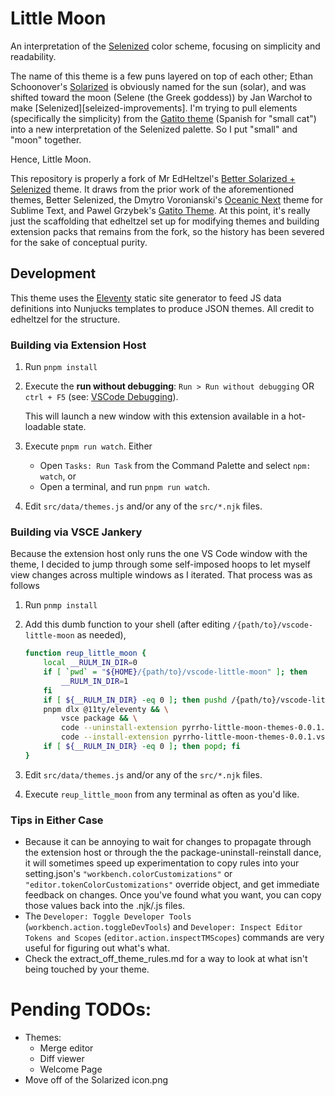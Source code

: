Little Moon
===========

An interpretation of the [Selenized][selenized] color scheme, focusing on simplicity and readability.

The name of this theme is a few puns layered on top of each other; Ethan Schoonover's [Solarized][solarized] is obviously named for the sun (solar), and was shifted toward the moon (Selene (the Greek goddess)) by Jan Warchoł to make [Selenized][seleized-improvements]. I'm trying to pull elements (specifically the simplicity) from the [Gatito theme][gatito-theme] (Spanish for "small cat") into a new interpretation of the Selenized palette. So I put "small" and "moon" together.

Hence, Little Moon.

This repository is properly a fork of Mr EdHeltzel's [Better Solarized + Selenized][vscode-better-solarized] theme. It draws from the prior work of the aforementioned themes, Better Selenized, the Dmytro Voronianski's [Oceanic Next][oceanic-next] theme for Sublime Text, and Pawel Grzybek's [Gatito Theme][gatito-theme]. At this point, it's really just the scaffolding that edheltzel set up for modifying themes and building extension packs that remains from the fork, so the history has been severed for the sake of conceptual purity.

[selenized]: https://github.com/jan-warchol/selenized
[vscode-better-solarized]: https://github.com/edheltzel/vscode-better-solarized
[oceanic-next]: https://github.com/voronianski/oceanic-next-color-scheme
[gatito-theme]: https://github.com/pawelgrzybek/gatito-theme
[solarized]: https://ethanschoonover.com/solarized/
[selenized-improvements]: https://github.com/jan-warchol/selenized/blob/master/whats-wrong-with-solarized.md


Development
-----------

This theme uses the [Eleventy](https://11ty.dev) static site generator to feed JS data definitions into Nunjucks templates to produce JSON themes. All credit to edheltzel for the structure.

### Building via Extension Host

1. Run `pnpm install`
2. Execute the **run without debugging**: `Run > Run without debugging` OR `ctrl + F5` (see: [VSCode Debugging](https://code.visualstudio.com/Docs/editor/debugging#_run-mode)).

   This will launch a new window with this extension available in a hot-loadable state.
3. Execute `pnpm run watch`. Either

   - Open `Tasks: Run Task` from the Command Palette and select `npm: watch`, or
   - Open a terminal, and run `pnpm run watch`.
4. Edit `src/data/themes.js` and/or any of the `src/*.njk` files.

### Building via VSCE Jankery

Because the extension host only runs the one VS Code window with the theme, I decided to jump through some self-imposed hoops to let myself view changes across multiple windows as I iterated. That process was as follows

1. Run `pnmp install`
2. Add this dumb function to your shell (after editing `/{path/to}/vscode-little-moon` as needed),

   ```sh
   function reup_little_moon {
       local __RULM_IN_DIR=0
       if [ `pwd` = "${HOME}/{path/to}/vscode-little-moon" ]; then
           __RULM_IN_DIR=1
       fi
       if [ ${__RULM_IN_DIR} -eq 0 ]; then pushd /{path/to}/vscode-little-moon; fi
       pnpm dlx @11ty/eleventy && \
           vsce package && \
           code --uninstall-extension pyrrho-little-moon-themes-0.0.1.vsix && \
           code --install-extension pyrrho-little-moon-themes-0.0.1.vsix
       if [ ${__RULM_IN_DIR} -eq 0 ]; then popd; fi
   }
   ```
3. Edit `src/data/themes.js` and/or any of the `src/*.njk` files.
4. Execute `reup_little_moon` from any terminal as often as you'd like.

### Tips in Either Case

- Because it can be annoying to wait for changes to propagate through the extension host or through the the package-uninstall-reinstall dance, it will sometimes speed up experimentation to copy rules into your setting.json's `"workbench.colorCustomizations"` or `"editor.tokenColorCustomizations"` override object, and get immediate feedback on changes. Once you've found what you want, you can copy those values back into the .njk/.js files.
- The `Developer: Toggle Developer Tools` (`workbench.action.toggleDevTools`) and `Developer: Inspect Editor Tokens and Scopes` (`editor.action.inspectTMScopes`) commands are very useful for figuring out what's what.
- Check the extract_off_theme_rules.md for a way to look at what isn't being touched by your theme.

Pending TODOs:
==============
- Themes:
   - Merge editor
   - Diff viewer
   - Welcome Page
- Move off of the Solarized icon.png
